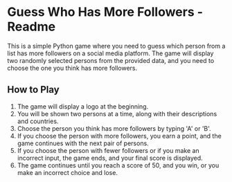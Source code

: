 # Guess Who Has More Followers - Readme

This is a simple Python game where you need to guess which person from a list has more followers on a social media platform. The game will display two randomly selected persons from the provided data, and you need to choose the one you think has more followers.

## How to Play

1. The game will display a logo at the beginning.
2. You will be shown two persons at a time, along with their descriptions and countries.
3. Choose the person you think has more followers by typing 'A' or 'B'.
4. If you choose the person with more followers, you earn a point, and the game continues with the next pair of persons.
5. If you choose the person with fewer followers or if you make an incorrect input, the game ends, and your final score is displayed.
6. The game continues until you reach a score of 50, and you win, or you make an incorrect choice and lose.
